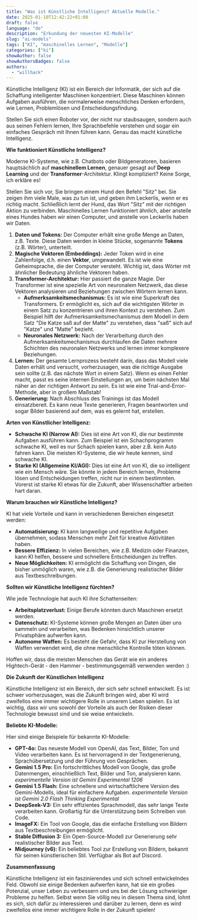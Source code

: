 ```yaml
---
title: "Was ist Künstliche Intelligenz? Aktuelle Modelle."
date: 2025-01-10T12:42:22+01:00
draft: false
language: "de"
description: "Erkundung der neuesten KI-Modelle"
slug: "ai-models"
tags: ["KI", "maschinelles Lernen", "Modelle"]
categories: ["ki"]
showAuthor: false
showAuthorsBadges: false
authors:
  - "willhack"
---
```




Künstliche Intelligenz (KI) ist ein Bereich der Informatik, der sich auf die Schaffung intelligenter Maschinen konzentriert. Diese Maschinen können Aufgaben ausführen, die normalerweise menschliches Denken erfordern, wie Lernen, Problemlösen und Entscheidungsfindung.

Stellen Sie sich einen Roboter vor, der nicht nur staubsaugen, sondern auch aus seinen Fehlern lernen, Ihre Sprachbefehle verstehen und sogar ein einfaches Gespräch mit Ihnen führen kann. Genau das macht künstliche Intelligenz.

**Wie funktioniert Künstliche Intelligenz?**

Moderne KI-Systeme, wie z.B. Chatbots oder Bildgeneratoren, basieren hauptsächlich auf **maschinellem Lernen**, genauer gesagt auf **Deep Learning** und der **Transformer**-Architektur. Klingt kompliziert? Keine Sorge, ich erkläre es!

Stellen Sie sich vor, Sie bringen einem Hund den Befehl "Sitz" bei. Sie zeigen ihm viele Male, was zu tun ist, und geben ihm Leckerlis, wenn er es richtig macht. Schließlich lernt der Hund, das Wort "Sitz" mit der richtigen Aktion zu verbinden. Maschinelles Lernen funktioniert ähnlich, aber anstelle eines Hundes haben wir einen Computer, und anstelle von Leckerlis haben wir Daten.

1. **Daten und Tokens:** Der Computer erhält eine große Menge an Daten, z.B. Texte. Diese Daten werden in kleine Stücke, sogenannte **Tokens** (z.B. Wörter), unterteilt.
2. **Magische Vektoren (Embeddings):** Jeder Token wird in eine Zahlenfolge, d.h. einen **Vektor**, umgewandelt. Es ist wie eine Geheimsprache, die der Computer versteht. Wichtig ist, dass Wörter mit ähnlicher Bedeutung ähnliche Vektoren haben.
3. **Transformer-Architektur:** Hier passiert die ganze Magie. Der Transformer ist eine spezielle Art von neuronalem Netzwerk, das diese Vektoren analysieren und Beziehungen zwischen Wörtern lernen kann.
    *   **Aufmerksamkeitsmechanismus:** Es ist wie eine Superkraft des Transformers. Er ermöglicht es, sich auf die wichtigsten Wörter in einem Satz zu konzentrieren und ihren Kontext zu verstehen. Zum Beispiel hilft der Aufmerksamkeitsmechanismus dem Modell in dem Satz "Die Katze saß auf der Matte" zu verstehen, dass "saß" sich auf "Katze" und "Matte" bezieht.
    *   **Neuronales Netzwerk:** Nach der Verarbeitung durch den Aufmerksamkeitsmechanismus durchlaufen die Daten mehrere Schichten des neuronalen Netzwerks und lernen immer komplexere Beziehungen.
4. **Lernen:** Der gesamte Lernprozess besteht darin, dass das Modell viele Daten erhält und versucht, vorherzusagen, was die richtige Ausgabe sein sollte (z.B. das nächste Wort in einem Satz). Wenn es einen Fehler macht, passt es seine internen Einstellungen an, um beim nächsten Mal näher an der richtigen Antwort zu sein. Es ist wie eine Trial-and-Error-Methode, aber in großem Maßstab!
5. **Generierung:** Nach Abschluss des Trainings ist das Modell einsatzbereit. Es kann neue Texte generieren, Fragen beantworten und sogar Bilder basierend auf dem, was es gelernt hat, erstellen.

**Arten von Künstlicher Intelligenz:**

*   **Schwache KI (Narrow AI):** Dies ist eine Art von KI, die nur bestimmte Aufgaben ausführen kann. Zum Beispiel ist ein Schachprogramm schwache KI, weil es nur Schach spielen kann, aber z.B. kein Auto fahren kann. Die meisten KI-Systeme, die wir heute kennen, sind schwache KI.
*   **Starke KI (Allgemeine KI/AGI):** Dies ist eine Art von KI, die so intelligent wie ein Mensch wäre. Sie könnte in jedem Bereich lernen, Probleme lösen und Entscheidungen treffen, nicht nur in einem bestimmten. Vorerst ist starke KI etwas für die Zukunft, aber Wissenschaftler arbeiten hart daran.

**Warum brauchen wir Künstliche Intelligenz?**

KI hat viele Vorteile und kann in verschiedenen Bereichen eingesetzt werden:

*   **Automatisierung:** KI kann langweilige und repetitive Aufgaben übernehmen, sodass Menschen mehr Zeit für kreative Aktivitäten haben.
*   **Bessere Effizienz:** In vielen Bereichen, wie z.B. Medizin oder Finanzen, kann KI helfen, bessere und schnellere Entscheidungen zu treffen.
*   **Neue Möglichkeiten:** KI ermöglicht die Schaffung von Dingen, die bisher unmöglich waren, wie z.B. die Generierung realistischer Bilder aus Textbeschreibungen.

**Sollten wir Künstliche Intelligenz fürchten?**

Wie jede Technologie hat auch KI ihre Schattenseiten:

*   **Arbeitsplatzverlust:** Einige Berufe könnten durch Maschinen ersetzt werden.
*   **Datenschutz:** KI-Systeme können große Mengen an Daten über uns sammeln und verarbeiten, was Bedenken hinsichtlich unserer Privatsphäre aufwerfen kann.
*   **Autonome Waffen:** Es besteht die Gefahr, dass KI zur Herstellung von Waffen verwendet wird, die ohne menschliche Kontrolle töten können.

Hoffen wir, dass die meisten Menschen das Gerät wie ein anderes Hightech-Gerät - den Hammer - bestimmungsgemäß verwenden werden :)

**Die Zukunft der Künstlichen Intelligenz**

Künstliche Intelligenz ist ein Bereich, der sich sehr schnell entwickelt. Es ist schwer vorherzusagen, was die Zukunft bringen wird, aber KI wird zweifellos eine immer wichtigere Rolle in unserem Leben spielen. Es ist wichtig, dass wir uns sowohl der Vorteile als auch der Risiken dieser Technologie bewusst sind und sie weise entwickeln.

**Beliebte KI-Modelle:**

Hier sind einige Beispiele für bekannte KI-Modelle:

*   **GPT-4o:** Das neueste Modell von OpenAI, das Text, Bilder, Ton und Video verarbeiten kann. Es ist hervorragend in der Textgenerierung, Sprachübersetzung und der Führung von Gesprächen.
*   **Gemini 1.5 Pro:** Ein fortschrittliches Modell von Google, das große Datenmengen, einschließlich Text, Bilder und Ton, analysieren kann. *experimentelle Version ist Gemini Experimental 1206*
*   **Gemini 1.5 Flash:** Eine schnellere und wirtschaftlichere Version des Gemini-Modells, ideal für einfachere Aufgaben.
*experimentelle Version ist Gemini 2.0 Flash Thinking Experimental*
*   **DeepSeek-V3:** Ein sehr effizientes Sprachmodell, das sehr lange Texte verarbeiten kann. Großartig für die Unterstützung beim Schreiben von Code.
*   **ImageFX:** Ein Tool von Google, das die einfache Erstellung von Bildern aus Textbeschreibungen ermöglicht.
*   **Stable Diffusion 3:** Ein Open-Source-Modell zur Generierung sehr realistischer Bilder aus Text.
*   **Midjourney (v6):** Ein beliebtes Tool zur Erstellung von Bildern, bekannt für seinen künstlerischen Stil. Verfügbar als Bot auf Discord.

**Zusammenfassung**

Künstliche Intelligenz ist ein faszinierendes und sich schnell entwickelndes Feld. Obwohl sie einige Bedenken aufwerfen kann, hat sie ein großes Potenzial, unser Leben zu verbessern und uns bei der Lösung schwieriger Probleme zu helfen. Selbst wenn Sie völlig neu in diesem Thema sind, lohnt es sich, sich dafür zu interessieren und darüber zu lernen, denn es wird zweifellos eine immer wichtigere Rolle in der Zukunft spielen!
